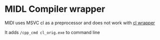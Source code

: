 # MIDL Compiler wrapper
MIDI uses MSVC cl as a preprocessor and does not work with [cl wrapper](../cl_wrapper_add_preprocessing_when_obj_specified)

It adds ```/cpp_cmd cl_orig.exe``` to command line
